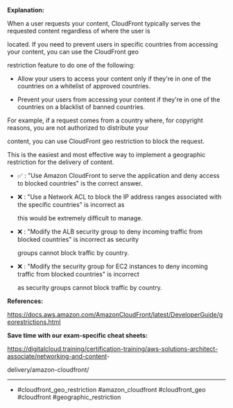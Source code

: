 **Explanation:**

When a user requests your content, CloudFront typically serves the requested content regardless of where the user is

located. If you need to prevent users in specific countries from accessing your content, you can use the CloudFront geo

restriction feature to do one of the following:

- Allow your users to access your content only if they're in one of the countries on a whitelist of approved countries.

- Prevent your users from accessing your content if they're in one of the countries on a blacklist of banned countries.

For example, if a request comes from a country where, for copyright reasons, you are not authorized to distribute your

content, you can use CloudFront geo restriction to block the request.

This is the easiest and most effective way to implement a geographic restriction for the delivery of content.

- ✅ :  "Use Amazon CloudFront to serve the application and deny access to blocked countries" is the correct answer.

- ❌ :  "Use a Network ACL to block the IP address ranges associated with the specific countries" is incorrect as

  this would be extremely difficult to manage.

- ❌ :  "Modify the ALB security group to deny incoming traffic from blocked countries" is incorrect as security

  groups cannot block traffic by country.

- ❌ :  "Modify the security group for EC2 instances to deny incoming traffic from blocked countries" is incorrect

  as security groups cannot block traffic by country.

**References:**

<https://docs.aws.amazon.com/AmazonCloudFront/latest/DeveloperGuide/georestrictions.html>

**Save time with our exam-specific cheat sheets:**

<https://digitalcloud.training/certification-training/aws-solutions-architect-associate/networking-and-content>-

delivery/amazon-cloudfront/

----

- #cloudfront_geo_restriction #amazon_cloudfront #cloudfront_geo #cloudfront #geographic_restriction
